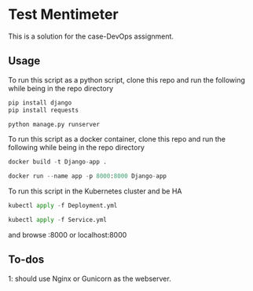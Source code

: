 # Test Mentimeter

This is a solution for the case-DevOps assignment.

## Usage 

To run this script as a python script, clone this repo and run the following while being in the repo directory 
```bash
pip install django 
pip install requests 

python manage.py runserver 
```

To run this script as a docker container, clone this repo and run the following while being in the repo directory 

```python
docker build -t Django-app . 

docker run --name app -p 8000:8000 Django-app

```

To run this script in the Kubernetes cluster and be HA

```python
kubectl apply -f Deployment.yml

kubectl apply -f Service.yml

```
and browse <ip-address>:8000 or localhost:8000
## To-dos

1: should use Nginx or Gunicorn as the webserver.
